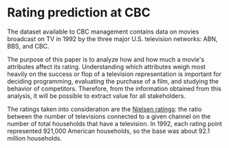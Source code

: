 # Rating prediction at CBC
The dataset available to CBC management contains data on movies broadcast on TV in 1992 by the three major U.S. television networks: ABN, BBS, and CBC.

The purpose of this paper is to analyze how and how much a movie's attributes affect its rating. Understanding which attributes weigh most heavily on the success or flop of a television representation is important for deciding programming, evaluating the purchase of a film, and studying the behavior of competitors. Therefore, from the information obtained from this analysis, it will be possible to extract value for all stakeholders.

The ratings taken into consideration are the [Nielsen ratings](https://en.wikipedia.org/wiki/Nielsen_ratings): the ratio between the number of televisions connected to a given channel on the number of total households that have a television. In 1992, each rating point represented 921,000 American households, so the base was about 92.1 million households.
